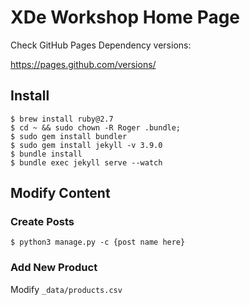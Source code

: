 # XDe Workshop Home Page

Check GitHub Pages Dependency versions:

https://pages.github.com/versions/

## Install

```
$ brew install ruby@2.7
$ cd ~ && sudo chown -R Roger .bundle;
$ sudo gem install bundler
$ sudo gem install jekyll -v 3.9.0
$ bundle install
$ bundle exec jekyll serve --watch
```

## Modify Content

### Create Posts
```
$ python3 manage.py -c {post name here}
```

### Add New Product
Modify `_data/products.csv`
